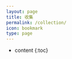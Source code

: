 ```yaml
---
layout: page
title: 收集
permalink: /collection/
icon: bookmark
type: page
---
```


* content
{:toc}

